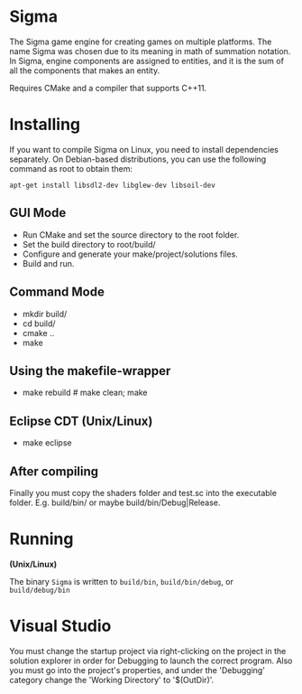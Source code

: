 Sigma
===

The Sigma game engine for creating games on multiple platforms. The name Sigma was chosen due to its meaning in math of summation notation. In Sigma, engine components are assigned to entities, and it is the sum of all the components that makes an entity.

Requires CMake and a compiler that supports C++11.


Installing
===

If you want to compile Sigma on Linux, you need to install dependencies separately. On Debian-based distributions, you can use the following command as root to obtain them:

    apt-get install libsdl2-dev libglew-dev libsoil-dev

GUI Mode
---

* Run CMake and set the source directory to the root folder.
* Set the build directory to root/build/
* Configure and generate your make/project/solutions files.
* Build and run.

Command Mode
---

* mkdir build/
* cd build/
* cmake ..
* make


Using the makefile-wrapper
---

* make rebuild # make clean; make

Eclipse CDT (Unix/Linux)
---

* make eclipse

After compiling
---

Finally you must copy the shaders folder and test.sc into the executable folder. E.g. build/bin/ or maybe build/bin/Debug|Release.

Running
===

__(Unix/Linux)__

The binary `Sigma` is written to `build/bin`, `build/bin/debug`, or `build/debug/bin`

Visual Studio
===
You must change the startup project via right-clicking on the project in the solution explorer in order for Debugging to launch the correct program.
Also you must go into the project's properties, and under the 'Debugging' category change the 'Working Directory' to '$(OutDir)'.

